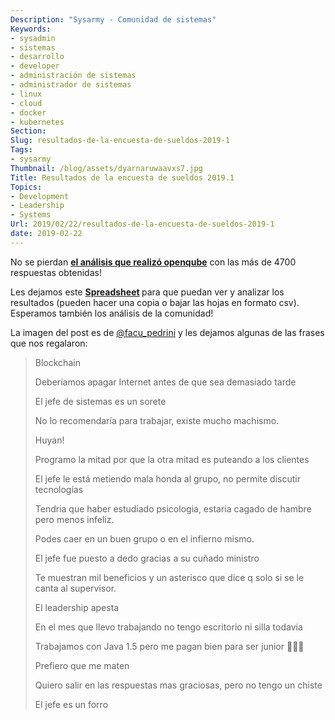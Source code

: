 ```yaml
---
Description: "Sysarmy - Comunidad de sistemas"
Keywords:
- sysadmin 
- sistemas
- desarrollo
- developer
- administración de sistemas
- administrador de sistemas
- linux
- cloud
- docker
- kubernetes
Section: 
Slug: resultados-de-la-encuesta-de-sueldos-2019-1
Tags:
- sysarmy
Thumbnail: /blog/assets/dyarnaruwaavxs7.jpg
Title: Resultados de la encuesta de sueldos 2019.1
Topics:
- Development
- Leadership
- Systems
Url: 2019/02/22/resultados-de-la-encuesta-de-sueldos-2019-1
date: 2019-02-22
---
```


<p>No se pierdan <a href="https://openqube.io/sueldos"><strong>el análisis que realizó openqube</strong></a> con las más de 4700 respuestas obtenidas!</p>
<p>Les dejamos este <strong><a href="https://docs.google.com/spreadsheets/d/1vSDayPh18LCMKmkM9jo2OyrHWaxp87qg8_AViv2bygw/edit?usp=sharing">Spreadsheet</a> </strong>para que puedan ver y analizar los resultados (pueden hacer una copia o bajar las hojas en formato csv). Esperamos también los análisis de la comunidad!</p>
<p>La imagen del post es de <a href="https://twitter.com/facu_pedrini/status/1089918623148314625/" target="_blank" rel="noopener noreferrer">@facu_pedrini</a> y les dejamos algunas de las frases que nos regalaron:</p>
<blockquote><p>Blockchain</p>
<p>Deberíamos apagar Internet antes de que sea demasiado tarde</p>
<p>El jefe de sistemas es un sorete</p>
<p>No lo recomendaría para trabajar, existe mucho machismo.</p>
<p>Huyan!</p>
<p>Programo la mitad por que la otra mitad es puteando a los clientes</p>
<p>El jefe le está metiendo mala honda al grupo, no permite discutir tecnologías</p>
<p>Tendria que haber estudiado psicologia, estaria cagado de hambre pero menos infeliz.</p>
<p>Podes caer en un buen grupo o en el infierno mismo.</p>
<p>El jefe fue puesto a dedo gracias a su cuñado ministro</p>
<p>Te muestran mil beneficios y un asterisco que dice q solo si se le canta al supervisor.</p>
<p>El leadership apesta</p>
<p>En el mes que llevo trabajando no tengo escritorio ni silla todavía</p>
<p>Trabajamos con Java 1.5 pero me pagan bien para ser junior 🤷🏽‍♂️</p>
<p>Prefiero que me maten</p>
<p>Quiero salir en las respuestas mas graciosas, pero no tengo un chiste</p>
<p>El jefe es un forro</p></blockquote>
